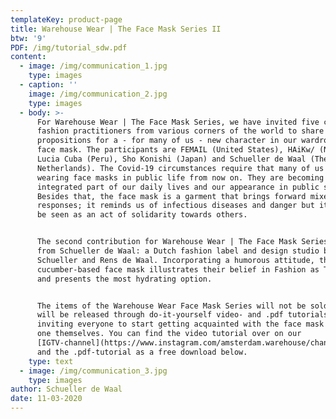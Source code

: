 ```yaml
---
templateKey: product-page
title: Warehouse Wear | The Face Mask Series II
btw: '9'
PDF: /img/tutorial_sdw.pdf
content:
  - image: /img/communication_1.jpg
    type: images
  - caption: ''
    image: /img/communication_2.jpg
    type: images
  - body: >-
      For Warehouse Wear | The Face Mask Series, we have invited five critical
      fashion practitioners from various corners of the world to share their
      propositions for a - for many of us - new character in our wardrobes: the
      face mask. The participants are FEMAIL (United States), HAiKw/ (Norway),
      Lucia Cuba (Peru), Sho Konishi (Japan) and Schueller de Waal (The
      Netherlands). The Covid-19 circumstances require that many of us start
      wearing face masks in public life from now on. They are becoming an
      integrated part of our daily lives and our appearance in public space.
      Besides that, the face mask is a garment that brings forward mixed
      responses; it reminds us of infectious diseases and danger but it can also
      be seen as an act of solidarity towards others.


      The second contribution for Warehouse Wear | The Face Mask Series comes
      from Schueller de Waal: a Dutch fashion label and design studio by Philipp
      Schueller and Rens de Waal. Incorporating a humorous attitude, the
      cucumber-based face mask illustrates their belief in Fashion as Therapy
      and presents the most hydrating option.


      The items of the Warehouse Wear Face Mask Series will not be sold, but
      will be released through do-it-yourself video- and .pdf tutorials -
      inviting everyone to start getting acquainted with the face mask and make
      one themselves. You can find the video tutorial over on our
      [IGTV-channel](https://www.instagram.com/amsterdam.warehouse/channel/),
      and the .pdf-tutorial as a free download below.
    type: text
  - image: /img/communication_3.jpg
    type: images
author: Schueller de Waal
date: 11-03-2020
---
```


